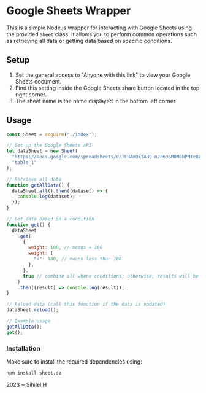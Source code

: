 # Google Sheets Wrapper

This is a simple Node.js wrapper for interacting with Google Sheets using the provided `Sheet` class. It allows you to perform common operations such as retrieving all data or getting data based on specific conditions.

## Setup

1. Set the general access to "Anyone with this link" to view your Google Sheets document.
2. Find this setting inside the Google Sheets share button located in the top right corner.
3. The sheet name is the name displayed in the bottom left corner.

## Usage
```js
const Sheet = require("./index");

// Set up the Google Sheets API
let dataSheet = new Sheet(
  "https://docs.google.com/spreadsheets/d/1LHAmQxTAHQ-nJP63SM0M0hPMte8zA6A4B5oga880yJA/edit?usp=sharing",
  "table_1"
);

// Retrieve all data
function getAllData() {
  dataSheet.all().then((dataset) => {
    console.log(dataset);
  });
}

// Get data based on a condition
function get() {
  dataSheet
    .get(
      {
        weight: 180, // means = 180
        weight: {
          "<": 180, // means less than 180
        },
      },
      true // combine all where conditions; otherwise, results will be returned separately
    )
    .then((result) => console.log(result));
}

// Reload data (call this function if the data is updated)
dataSheet.reload();

// Example usage
getAllData();
get();
```


### Installation

Make sure to install the required dependencies using:

```bash
npm install sheet.db
```
2023 ~ Sihilel H